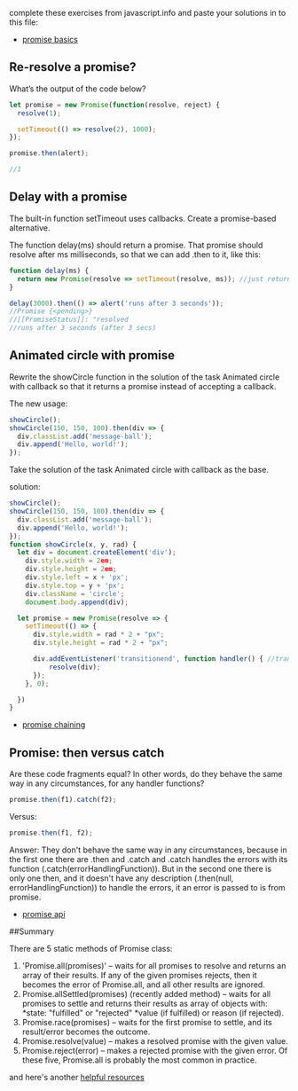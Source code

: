 complete these exercises from javascript.info and paste your solutions in to this file:

- [promise basics](https://javascript.info/promise-basics#tasks)

## Re-resolve a promise?

What’s the output of the code below?

```js
let promise = new Promise(function(resolve, reject) {
  resolve(1);

  setTimeout(() => resolve(2), 1000);
});

promise.then(alert);

//1
```

## Delay with a promise

The built-in function setTimeout uses callbacks. Create a promise-based alternative.

The function delay(ms) should return a promise. That promise should resolve after ms milliseconds, so that we can add .then to it, like this:

```js
function delay(ms) {
  return new Promise(resolve => setTimeout(resolve, ms)); //just return resolve without value
}

delay(3000).then(() => alert('runs after 3 seconds'));
//Promise {<pending>}
//[[PromiseStatus]]: "resolved
//runs after 3 seconds (after 3 secs)
```

## Animated circle with promise

Rewrite the showCircle function in the solution of the task Animated circle with callback so that it returns a promise instead of accepting a callback.

The new usage:

```js
showCircle();
showCircle(150, 150, 100).then(div => {
  div.classList.add('message-ball');
  div.append('Hello, world!');
});
```

Take the solution of the task Animated circle with callback as the base.

solution:

```js
showCircle();
showCircle(150, 150, 100).then(div => {
  div.classList.add('message-ball');
  div.append('Hello, world!');
});
function showCircle(x, y, rad) {
  let div = document.createElement('div');
    div.style.width = 2em;
    div.style.height = 2em;
    div.style.left = x + 'px';
    div.style.top = y + 'px';
    div.className = 'circle';
    document.body.append(div);

  let promise = new Promise(resolve => {
    setTimeout(() => {
      div.style.width = rad * 2 + "px";
      div.style.height = rad * 2 + "px";

      div.addEventListener('transitionend', function handler() { //transitionend	The event occurs when a CSS transition has completed
          resolve(div);
      });
    }, 0);

  })
}
```

- [promise chaining](https://javascript.info/promise-chaining#tasks)

## Promise: then versus catch

Are these code fragments equal? In other words, do they behave the same way in any circumstances, for any handler functions?

```js
promise.then(f1).catch(f2);
```

Versus:

```js
promise.then(f1, f2);
```

Answer: They don't behave the same way in any circumstances, because in the first one there are .then and .catch and .catch handles the errors with its function (.catch(errorHandlingFunction)).
But in the second one there is only one then, and it doesn't have any description (.then(null, errorHandlingFunction)) to handle the errors, it an error is passed to is from promise.

- [promise api](https://javascript.info/promise-api)

##Summary

There are 5 static methods of Promise class:

1. 'Promise.all(promises)' – waits for all promises to resolve and returns an array of their results. If any of the given promises rejects, then it becomes the error of Promise.all, and all other results are ignored.
2. Promise.allSettled(promises) (recently added method) – waits for all promises to settle and returns their results as array of objects with:
   *state: "fulfilled" or "rejected"
   *value (if fulfilled) or reason (if rejected).
3. Promise.race(promises) – waits for the first promise to settle, and its result/error becomes the outcome.
4. Promise.resolve(value) – makes a resolved promise with the given value.
5. Promise.reject(error) – makes a rejected promise with the given error.
   Of these five, Promise.all is probably the most common in practice.

and here's another [helpful resources](https://developer.mozilla.org/en-US/docs/Web/JavaScript/Guide/Using_promises)
